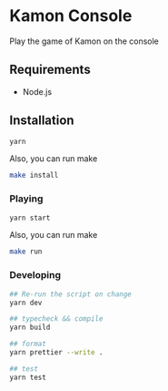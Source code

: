 # Kamon Console

Play the game of Kamon on the console

## Requirements

- Node.js

## Installation

```sh
yarn
```

Also, you can run make 
```sh
make install
```

### Playing

```sh
yarn start
```

Also, you can run make 
```sh
make run
```

### Developing

```sh
## Re-run the script on change
yarn dev

## typecheck && compile
yarn build

## format
yarn prettier --write .

## test
yarn test
```
